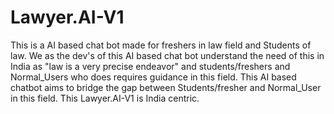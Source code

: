 # Lawyer.AI-V1
This is a AI based chat bot made for freshers in law field and Students of law. We as the dev's of this AI based chat bot understand the need of this in India as "law is a very precise endeavor" and students/freshers and Normal_Users who does requires guidance in this field. This AI based chatbot aims to bridge the gap between Students/fresher and Normal_User in this field. This Lawyer.AI-V1 is India centric. 
